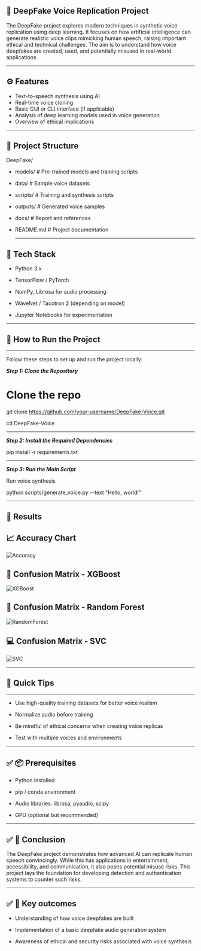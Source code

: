 ## 📄 DeepFake Voice Replication Project

The DeepFake project explores modern techniques in synthetic voice replication using deep learning. It focuses on how artificial intelligence can generate realistic voice clips mimicking human speech, raising important ethical and technical challenges. The aim is to understand how voice deepfakes are created, used, and potentially misused in real-world applications.



---

## ⚙️ Features

- Text-to-speech synthesis using AI
- Real-time voice cloning
- Basic GUI or CLI interface (if applicable)
- Analysis of deep learning models used in voice generation
- Overview of ethical implications

---

📁 Project Structure
-------------------
DeepFake/

- models/              # Pre-trained models and training scripts
- data/                # Sample voice datasets
- scripts/             # Training and synthesis scripts
- outputs/             # Generated voice samples
- docs/                # Report and references
- README.md            # Project documentation

  ---


## 🧠 Tech Stack

- Python 3.x

- TensorFlow / PyTorch

- NumPy, Librosa for audio processing

- WaveNet / Tacotron 2 (depending on model)

- Jupyter Notebooks for experimentation
  
---

## 🚀 How to Run the Project

---

Follow these steps to set up and run the project locally:

***Step 1: Clone the Repository***

# Clone the repo
git clone https://github.com/your-username/DeepFake-Voice.git

cd DeepFake-Voice

---

***Step 2: Install the Required Dependencies***

pip install -r requirements.txt

---

***Step 3: Run the Main Script***

Run voice synthesis

python scripts/generate_voice.py --text "Hello, world!"

---


## 📌 Results

## 📈 Accuracy Chart
![Accuracy](images/accuracy_comparison.png)

## 🧪 Confusion Matrix - XGBoost
![XGBoost](images/confusion_matrix_xgboost.png)

## 🌲 Confusion Matrix - Random Forest
![RandomForest](images/confusion_matrix_randomforest.png)

## 💻 Confusion Matrix - SVC
![SVC](images/confusion_matrix_svc.png)

---

## 🚀 Quick Tips
-------------
- Use high-quality training datasets for better voice realism

- Normalize audio before training

- Be mindful of ethical concerns when creating voice replicas

- Test with multiple voices and environments

---

## ✅ 📦 Prerequisites

- Python installed
  
- pip / conda environment
  
- Audio libraries: librosa, pyaudio, scipy
  
- GPU (optional but recommended)

---

## ✅ 📌 Conclusion

The DeepFake project demonstrates how advanced AI can replicate human speech convincingly. While this has applications in entertainment, accessibility, and communication, it also poses potential misuse risks. This project lays the foundation for developing detection and authentication systems to counter such risks.

---

## ✅ 📌 Key outcomes

- Understanding of how voice deepfakes are built
  
- Implementation of a basic deepfake audio generation system
  
- Awareness of ethical and security risks associated with voice synthesis

